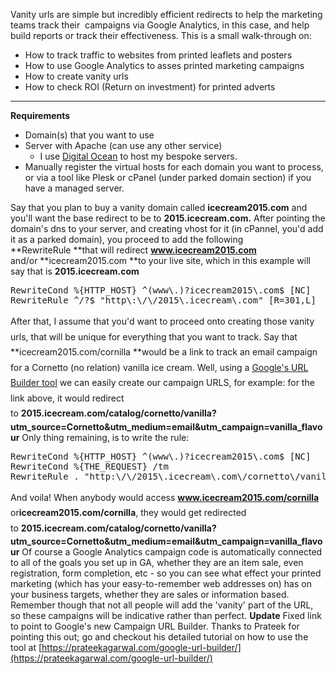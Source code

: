 Vanity urls are simple but incredibly efficient redirects to help the marketing teams track their  campaigns via Google Analytics, in this case, and help build reports or track their effectiveness. This is a small walk-through on:

*   How to track traffic to websites from printed leaflets and posters
*   How to use Google Analytics to asses printed marketing campaigns
*   How to create vanity urls
*   How to check ROI (Return on investment) for printed adverts

* * *

**Requirements**

*   Domain(s) that you want to use
*   Server with Apache (can use any other service)
    *   I use [Digital Ocean](https://m.do.co/c/d60d93080803) to host my bespoke servers.
*   Manually register the virtual hosts for each domain you want to process, or via a tool like Plesk or cPanel (under parked domain section) if you have a managed server.

Say that you plan to buy a vanity domain called **icecream2015.com** and you'll want the base redirect to be to **2015.icecream.com.** After pointing the domain's dns to your server, and creating vhost for it (in cPannel, you'd add it as a parked domain), you proceed to add the following **RewriteRule **that will redirect **www.icecream2015.com** and/or **icecream2015.com **to your live site, which in this example will say that is **2015.icecream.com**

<pre class="EnlighterJSRAW" data-enlighter-language="null">RewriteCond %{HTTP_HOST} ^(www\.)?icecream2015\.com$ [NC]
RewriteRule ^/?$ "http\:\/\/2015\.icecream\.com" [R=301,L]</pre>

<span style="line-height: 1.75em;">After that, I assume that you'd want to proceed onto creating those vanity urls, that will be unique for everything that you want to track. Say that</span> **icecream2015.com/cornilla **<span style="line-height: 1.75em;">would be a link to track an email campaign for a Cornetto (no relation) vanilla ice cream. Well, using a</span> [Google's URL Builder tool](https://ga-dev-tools.appspot.com/campaign-url-builder/)<span style="line-height: 1.75em;"> we can easily create our campaign URLS, for example: for the link above, it would redirect to </span>**2015.icecream.com/catalog/cornetto/vanilla?utm_source=Cornetto&utm_medium=email&utm_campaign=vanilla_flavour** Only thing remaining, is to write the rule:

<pre class="EnlighterJSRAW" data-enlighter-language="null">RewriteCond %{HTTP_HOST} ^(www\.)?icecream2015\.com$ [NC]
RewriteCond %{THE_REQUEST} /tm
RewriteRule . "http:\/\/2015\.icecream\.com\/cornetto\/vanilla?utm_source=Cornetto&utm_medium=email&utm_campaign=vanilla_flavour" [R=301,L]</pre>

<span style="line-height: 1.75em;">And voila! When anybody would access</span> **www.icecream2015.com/cornilla** <span style="line-height: 1.75em;">or</span>**icecream2015.com/cornilla**<span style="line-height: 1.75em;">, they would get redirected to </span>**2015.icecream.com/catalog/cornetto/vanilla?utm_source=Cornetto&utm_medium=email&utm_campaign=vanilla_flavour** Of course a Google Analytics campaign code is automatically connected to all of the goals you set up in GA, whether they are an item sale, even registration, form completion, etc - so you can see what effect your printed marketing (which has your easy-to-remember web addresses on) has on your business targets, whether they are sales or information based. Remember though that not all people will add the 'vanity' part of the URL, so these campaigns will be indicative rather than perfect. **Update** Fixed link to point to Google's new Campaign URL Builder. Thanks to Prateek for pointing this out; go and checkout his detailed tutorial on how to use the tool at [https://prateekagarwal.com/google-url-builder/](https://prateekagarwal.com/google-url-builder/)
